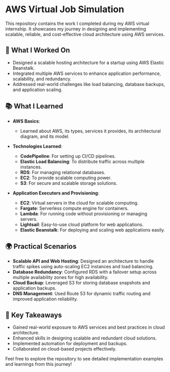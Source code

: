 # AWS Virtual Job Simulation  

This repository contains the work I completed during my AWS virtual internship. It showcases my journey in designing and implementing scalable, reliable, and cost-effective cloud architecture using AWS services.  

## 🌟 What I Worked On  
- Designed a scalable hosting architecture for a startup using AWS Elastic Beanstalk.  
- Integrated multiple AWS services to enhance application performance, scalability, and redundancy.  
- Addressed real-world challenges like load balancing, database backups, and application scaling.  

## 📚 What I Learned  
- **AWS Basics**:  
  - Learned about AWS, its types, services it provides, its architectural diagram, and its model.  

- **Technologies Learned**:  
  - **CodePipeline**: For setting up CI/CD pipelines.  
  - **Elastic Load Balancing**: To distribute traffic across multiple instances.  
  - **RDS**: For managing relational databases.  
  - **EC2**: To provide scalable computing power.  
  - **S3**: For secure and scalable storage solutions.  

- **Application Executors and Provisioning**:  
  - **EC2**: Virtual servers in the cloud for scalable computing.  
  - **Fargate**: Serverless compute engine for containers.  
  - **Lambda**: For running code without provisioning or managing servers.  
  - **Lightsail**: Easy-to-use cloud platform for web applications.  
  - **Elastic Beanstalk**: For deploying and scaling web applications easily.  

## 🌍 Practical Scenarios  
- **Scalable API and Web Hosting**: Designed an architecture to handle traffic spikes using auto-scaling EC2 instances and load balancing.  
- **Database Redundancy**: Configured RDS with a failover setup across multiple availability zones for high availability.  
- **Cloud Backup**: Leveraged S3 for storing database snapshots and application backups.  
- **DNS Management**: Used Route 53 for dynamic traffic routing and improved application reliability.  

## 🚀 Key Takeaways  
- Gained real-world exposure to AWS services and best practices in cloud architecture.  
- Enhanced skills in designing scalable and redundant cloud solutions.  
- Implemented automation for deployment and backups.  
- Collaborated on cloud-based projects effectively.  

Feel free to explore the repository to see detailed implementation examples and learnings from this journey!
